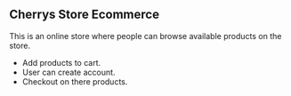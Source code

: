 
## Cherrys Store Ecommerce

This is an online store where people can browse available products on the store. 
- Add products to cart.
- User can create account.
- Checkout on there products.